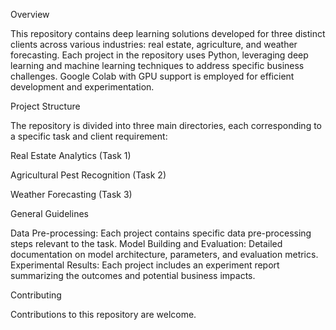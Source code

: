 Overview


This repository contains deep learning solutions developed for three distinct clients across various industries: real estate, agriculture, and weather forecasting. Each project in the repository uses Python, leveraging deep learning and machine learning techniques to address specific business challenges. Google Colab with GPU support is employed for efficient development and experimentation.

Project Structure


The repository is divided into three main directories, each corresponding to a specific task and client requirement:

Real Estate Analytics (Task 1)


Agricultural Pest Recognition (Task 2)


Weather Forecasting (Task 3)

General Guidelines


Data Pre-processing: Each project contains specific data pre-processing steps relevant to the task.
Model Building and Evaluation: Detailed documentation on model architecture, parameters, and evaluation metrics.
Experimental Results: Each project includes an experiment report summarizing the outcomes and potential business impacts.

Contributing


Contributions to this repository are welcome.